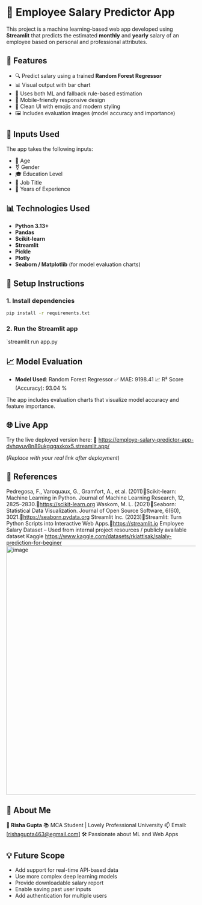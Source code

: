 # 💼 Employee Salary Predictor App

This project is a machine learning-based web app developed using **Streamlit** that predicts the estimated **monthly** and **yearly** salary of an employee based on personal and professional attributes.



## 📌 Features

- 🔍 Predict salary using a trained **Random Forest Regressor**
- 📊 Visual output with bar chart
- 🧠 Uses both ML and fallback rule-based estimation
- 📱 Mobile-friendly responsive design
- 🎨 Clean UI with emojis and modern styling
- 🖼️ Includes evaluation images (model accuracy and importance)

## 🧠 Inputs Used

The app takes the following inputs:

- 📅 Age  
- ⚧️ Gender  
- 🎓 Education Level  
- 💼 Job Title  
- 🧪 Years of Experience  

## 📊 Technologies Used

- **Python 3.13+**
- **Pandas**
- **Scikit-learn**
- **Streamlit**
- **Pickle**
- **Plotly**
- **Seaborn / Matplotlib** (for model evaluation charts)

## 🔧 Setup Instructions


### 1. Install dependencies

```bash
pip install -r requirements.txt
```

### 2. Run the Streamlit app

`streamlit run app.py

## 📈 Model Evaluation

* **Model Used**: Random Forest Regressor
✅ MAE: 9198.41
📈 R² Score (Accuracy): 93.04 %

The app includes evaluation charts that visualize model accuracy and feature importance.

## 🌐 Live App

Try the live deployed version here:
🔗 https://employe-salary-predictor-app-dvhqvuv8n89ukgqgaxkox5.streamlit.app/

(*Replace with your real link after deployment*)

## 📝 References

Pedregosa, F., Varoquaux, G., Gramfort, A., et al. (2011)Scikit-learn: Machine Learning in Python. Journal of Machine Learning Research, 12, 2825–2830.https://scikit-learn.org
Waskom, M. L. (2021)Seaborn: Statistical Data Visualization. Journal of Open Source Software, 6(60), 3021.https://seaborn.pydata.org
Streamlit Inc. (2023)Streamlit: Turn Python Scripts into Interactive Web Apps.https://streamlit.io
Employee Salary Dataset – Used from internal project resources / publicly available dataset Kaggle https://www.kaggle.com/datasets/rkiattisak/salaly-prediction-for-beginer
<img width="3454" height="660" alt="image" src="https://github.com/user-attachments/assets/553d5316-de0a-46ef-b169-f85e8a98bdb7" />

## 🙋 About Me

**👩 Risha Gupta**
📚 MCA Student | Lovely Professional University
📫 Email: [rishagupta463@egmail.com]
🛠️ Passionate about ML and Web Apps

## 💡 Future Scope

* Add support for real-time API-based data
* Use more complex deep learning models
* Provide downloadable salary report
* Enable saving past user inputs
* Add authentication for multiple users


